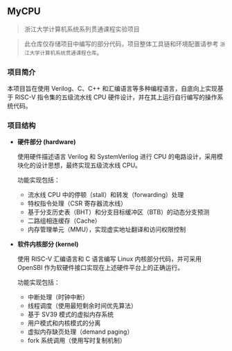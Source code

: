 ## MyCPU

> 浙江大学计算机系统系列贯通课程实验项目

> 此仓库仅存储项目中编写的部分代码，项目整体工具链和环境配置请参考 `浙江大学计算机系统贯通课程仓库`。

### 项目简介

本项目旨在使用 Verilog、C、C++ 和汇编语言等多种编程语言，自底向上实现基于 RISC-V 指令集的五级流水线 CPU 硬件设计，并在其上运行自行编写的操作系统代码。

### 项目结构

* **硬件部分 (hardware)**

  使用硬件描述语言 Verilog 和 SystemVerilog 进行 CPU 的电路设计，采用模块化的设计思想，最终实现五级流水线 CPU。

  功能实现包括：
  - 流水线 CPU 中的停顿（stall）和转发（forwarding）处理
  - 特权指令处理（CSR 寄存器流水线）
  - 基于分支历史表（BHT）和分支目标缓冲区（BTB）的动态分支预测
  - 二路组相连缓存（Cache）
  - 内存管理单元（MMU），实现虚实地址翻译和访问权限控制

* **软件内核部分 (kernel)**

  使用 RISC-V 汇编语言和 C 语言编写 Linux 内核部分代码，并可采用 OpenSBI 作为软硬件接口实现在上述硬件平台上的正确运行。

  功能实现包括：
  - 中断处理（时钟中断）
  - 线程调度（使用最短剩余时间优先算法）
  - 基于 SV39 模式的虚拟内存系统
  - 用户模式和内核模式的分离
  - 虚拟内存缺页处理（demand paging）
  - fork 系统调用（使用写时复制机制）
